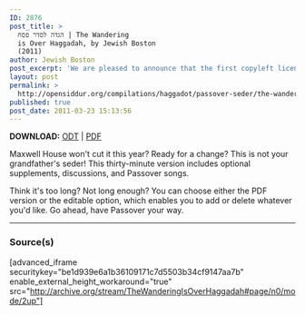 ```yaml
---
ID: 2876
post_title: >
  הגדה לסדר פסח | The Wandering
  is Over Haggadah, by Jewish Boston
  (2011)
author: Jewish Boston
post_excerpt: 'We are pleased to announce that the first copyleft licensed <em>haggadah</em online.'
layout: post
permalink: >
  http://opensiddur.org/compilations/haggadot/passover-seder/the-wandering-is-over-haggadah-by-jewish-boston/
published: true
post_date: 2011-03-23 15:13:56
---
```

<strong>DOWNLOAD:</strong> <a href="http://opensiddur.org/wp-content/uploads/2011/03/JewishBoston_Wandering_is_Over_Haggadah.odt">ODT</a> | <a href="http://opensiddur.org/wp-content/uploads/2011/03/The-Wandering-is-Over-Haggadah-JewishBoston-2011.pdf">PDF</a>

Maxwell House won't cut it this year? Ready for a change? This is not your grandfather's seder! This thirty-minute version includes optional supplements, discussions, and Passover songs.

Think it's too long? Not long enough? You can choose either the PDF version or the editable option, which enables you to add or delete whatever you'd like. Go ahead, have Passover your way.</blockquote>

<hr />

<h3>Source(s)</h3>

[advanced_iframe securitykey="be1d939e6a1b36109171c7d5503b34cf9147aa7b" enable_external_height_workaround="true" src="http://archive.org/stream/TheWanderingIsOverHaggadah#page/n0/mode/2up"]
